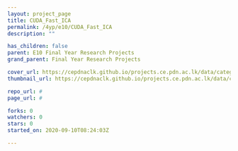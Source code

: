 ```yaml
---
layout: project_page
title: CUDA_Fast_ICA
permalink: /4yp/e10/CUDA_Fast_ICA
description: ""

has_children: false
parent: E10 Final Year Research Projects
grand_parent: Final Year Research Projects

cover_url: https://cepdnaclk.github.io/projects.ce.pdn.ac.lk/data/categories/4yp/cover_page.jpg
thumbnail_url: https://cepdnaclk.github.io/projects.ce.pdn.ac.lk/data/categories/4yp/thumbnail.jpg

repo_url: #
page_url: #

forks: 0
watchers: 0
stars: 0
started_on: 2020-09-10T08:24:03Z

---
```

    